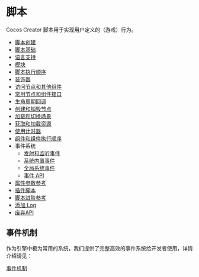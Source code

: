 
# 脚本

Cocos Creator 脚本用于实现用户定义的（游戏）行为。

- [脚本创建](./setup.md)
- [脚本基础](./basic.md)
- [语言支持](./language-support.md)
- [模块](./modules/index.md)
- [脚本执行顺序](./execution-order-general.md)
- [装饰器](./decorator.md)
- [访问节点和其他组件](./access-node-component.md)
- [常用节点和组件接口](./basic-node-api.md)
- [生命周期回调](./life-cycle-callbacks.md)
- [创建和销毁节点](./create-destroy.md)
- [加载和切换场景](./scene-managing.md)
- [获取和加载资源](./load-assets.md)
- [使用计时器](./scheduler.md)
- [组件和组件执行顺序](./component.md)
- 事件系统
  - [发射和监听事件](../engine/event/event-emit.md)
  - [系统内置事件](../engine/event/event-builtin.md)
  - [全局系统事件](../engine/event/event-input.md)
  - [事件 API](../engine/event/event-api.md)
- [属性参数参考](./reference/attributes.md)
- [插件脚本](./external-scripts.md)
- [脚本进阶参考](./reference-class.md)
- [添加 Log](./log.md)
- [废弃API](./deprecated.md)

## 事件机制

作为引擎中极为常用的系统，我们提供了完整高效的事件系统给开发者使用，详情介绍请见：

[事件机制](../engine/event/event-builtin.md)
